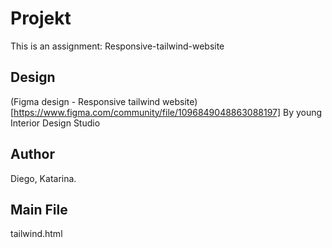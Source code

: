 # Projekt
This is an assignment: Responsive-tailwind-website

## Design
(Figma design - Responsive tailwind website) [https://www.figma.com/community/file/1096849048863088197] By young Interior Design Studio

## Author
Diego, Katarina.

## Main File
tailwind.html
